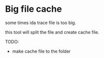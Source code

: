 # Big file cache

some times ida trace file is too big.

this tool will split the file and create cache file.

TODO:
- make cache file to the folder

